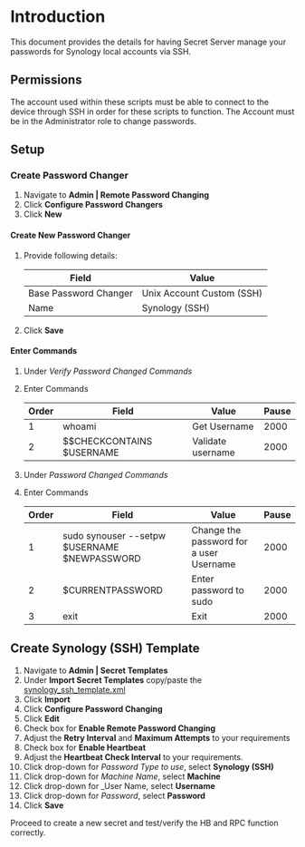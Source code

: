 # Introduction

This document provides the details for having Secret Server manage your passwords for Synology local accounts via SSH.

## Permissions

The account used within these scripts must be able to connect to the device through SSH in order for these scripts to function.  The Account must be in the Administrator role to change passwords.

## Setup

### Create Password Changer

1. Navigate to **Admin | Remote Password Changing**
1. Click **Configure Password Changers**
1. Click **New**

#### Create New Password Changer

1. Provide following details:

    | Field                 | Value                     |
    | --------------------- | ------------------------- |
    | Base Password Changer | Unix Account Custom (SSH) |
    | Name                  | Synology (SSH)            |

1. Click **Save**

#### Enter Commands

1. Under _Verify Password Changed Commands_
1. Enter Commands

    | Order | Field                     | Value             | Pause |
    | ----- | ------------------------- | ----------------- | ----- |
    | 1     | whoami                    | Get Username      | 2000  |
    | 2     | $$CHECKCONTAINS $USERNAME | Validate username | 2000  |

1. Under _Password Changed Commands_
1. Enter Commands

    | Order | Field                                        | Value                                   | Pause |
    | ----- | -------------------------------------------- | --------------------------------------- | ----- |
    | 1     | sudo synouser --setpw $USERNAME $NEWPASSWORD | Change the password for a user Username | 2000  |
    | 2     | $CURRENTPASSWORD                             | Enter password to sudo                  | 2000  |
    | 3     | exit                                         | Exit                                    | 2000  |

## Create Synology (SSH) Template

1. Navigate to **Admin | Secret Templates**
1. Under **Import Secret Templates** copy/paste the [synology_ssh_template.xml](synology_ssh_template.xml)
1. Click **Import**
1. Click **Configure Password Changing**
1. Click **Edit**
1. Check box for **Enable Remote Password Changing**
1. Adjust the **Retry Interval** and **Maximum Attempts** to your requirements
1. Check box for **Enable Heartbeat**
1. Adjust the **Heartbeat Check Interval** to your requirements.
1. Click drop-down for _Password Type to use_, select **Synology (SSH)**
1. Click drop-down for _Machine Name_, select **Machine**
1. Click drop-down for _User Name, select **Username**
1. Click drop-down for _Password_, select **Password**
1. Click **Save**

Proceed to create a new secret and test/verify the HB and RPC function correctly.
